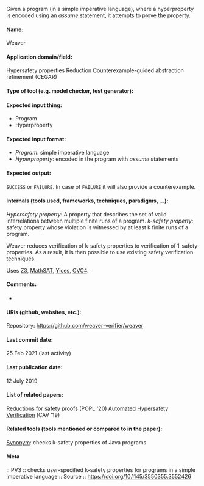 Given a program (in a simple imperative language), where a hyperproperty is encoded using an *assume* statement, it attempts to prove the property.

#### Name:
Weaver

#### Application domain/field:
Hypersafety properties
Reduction
Counterexample-guided abstraction refinement (CEGAR)

#### Type of tool (e.g. model checker, test generator):

#### Expected input thing:
- Program
- Hyperproperty

#### Expected input format:
- *Program*: simple imperative language
- *Hyperproperty*: encoded in the program with *assume* statements

#### Expected output:
`SUCCESS` or `FAILURE`. In case of `FAILURE` it will also provide a counterexample.

#### Internals (tools used, frameworks, techniques, paradigms, ...):
*Hypersafety property*: A property that describes the set of valid interrelations between multiple finite runs of a program.
*k-safety property*: safety property whose violation is witnessed by at least k finite runs of a program.

Weaver reduces verification of k-safety properties to verification of 1-safety properties. As a result, it is then possible to use existing safety verification techniques.

Uses [Z3](Solvers/SMT/Z3.md),  [MathSAT](Solvers/SMT/MathSAT.md), [Yices](Solvers/SMT/Yices.md), [CVC4](Solvers/SMT/CVC4.md).

#### Comments:
-

#### URIs (github, websites, etc.):
Repository: https://github.com/weaver-verifier/weaver

#### Last commit date:
25 Feb 2021 (last activity)

#### Last publication date:
12 July 2019

#### List of related papers:
[Reductions for safety proofs](https://doi.org/10.1145/3371081) (POPL '20)
[Automated Hypersafety Verification](https://doi.org/10.1007/978-3-030-25540-4_11) (CAV '19)

#### Related tools (tools mentioned or compared to in the paper):
[Synonym](Synonym.md): checks k-safety properties of Java programs

#### Meta
:: PV3 :: checks user-specified k-safety properties for programs in a simple imperative language
:: Source :: https://doi.org/10.1145/3550355.3552426
